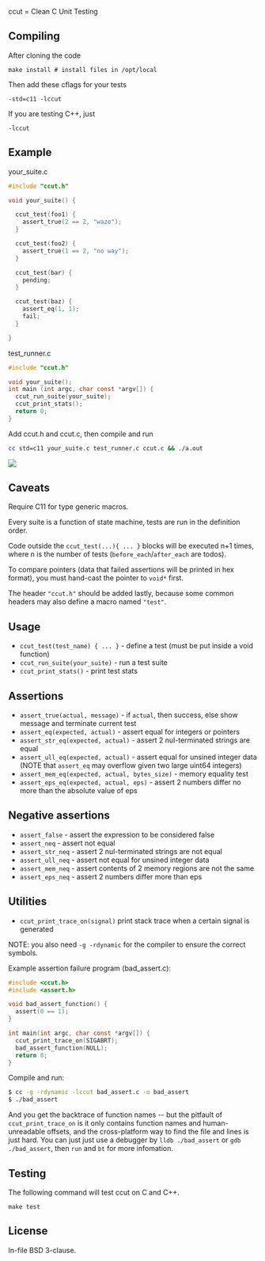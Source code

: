 ccut = Clean C Unit Testing

## Compiling

After cloning the code

    make install # install files in /opt/local

Then add these cflags for your tests

    -std=c11 -lccut

If you are testing C++, just

    -lccut

## Example

your_suite.c

```c
#include "ccut.h"

void your_suite() {

  ccut_test(foo1) {
    assert_true(2 == 2, "waze");
  }

  ccut_test(foo2) {
    assert_true(1 == 2, "no way");
  }

  ccut_test(bar) {
    pending;
  }

  ccut_test(baz) {
    assert_eq(1, 1);
    fail;
  }

}
```

test_runner.c

```c
#include "ccut.h"

void your_suite();
int main (int argc, char const *argv[]) {
  ccut_run_suite(your_suite);
  ccut_print_stats();
  return 0;
}
```

Add ccut.h and ccut.c, then compile and run

```sh
cc std=c11 your_suite.c test_runner.c ccut.c && ./a.out
```

![](https://raw.github.com/luikore/ccut/master/screenshot.png)

## Caveats

Require C11 for type generic macros.

Every suite is a function of state machine, tests are run in the definition order.

Code outside the `ccut_test(...){ ... }` blocks will be executed n+1 times, where n is the number of tests (`before_each`/`after_each` are todos).

To compare pointers (data that failed assertions will be printed in hex format), you must hand-cast the pointer to `void*` first.

The header `"ccut.h"` should be added lastly, because some common headers may also define a macro named `"test"`.

## Usage

- `ccut_test(test_name) { ... }` - define a test (must be put inside a void function)
- `ccut_run_suite(your_suite)` - run a test suite
- `ccut_print_stats()` - print test stats

## Assertions

- `assert_true(actual, message)` - if `actual`, then success, else show message and terminate current test
- `assert_eq(expected, actual)` - assert equal for integers or pointers
- `assert_str_eq(expected, actual)` - assert 2 nul-terminated strings are equal
- `assert_ull_eq(expected, actual)` - assert equal for unsined integer data (NOTE that `assert_eq` may overflow given two large uint64 integers)
- `assert_mem_eq(expected, actual, bytes_size)` - memory equality test
- `assert_eps_eq(expected, actual, eps)` - assert 2 numbers differ no more than the absolute value of eps

## Negative assertions

- `assert_false` - assert the expression to be considered false
- `assert_neq` - assert not equal
- `assert_str_neq` - assert 2 nul-terminated strings are not equal
- `assert_ull_neq` - assert not equal for unsined integer data
- `assert_mem_neq` - assert contents of 2 memory regions are not the same
- `assert_eps_neq` - assert 2 numbers differ more than eps

## Utilities

- `ccut_print_trace_on(signal)` print stack trace when a certain signal is generated

NOTE: you also need `-g -rdynamic` for the compiler to ensure the correct symbols.

Example assertion failure program (bad_assert.c):

```c
#include <ccut.h>
#include <assert.h>

void bad_assert_function() {
  assert(0 == 1);
}

int main(int argc, char const *argv[]) {
  ccut_print_trace_on(SIGABRT);
  bad_assert_function(NULL);
  return 0;
}
```

Compile and run:

```sh
$ cc -g -rdynamic -lccut bad_assert.c -o bad_assert
$ ./bad_assert
```

And you get the backtrace of function names -- but the pitfault of `ccut_print_trace_on` is it only contains function names and human-unreadable offsets, and the cross-platform way to find the file and lines is just hard. You can just just use a debugger by `lldb ./bad_assert` or `gdb ./bad_assert`, then `run` and `bt` for more infomation.

## Testing

The following command will test ccut on C and C++.

    make test

## License

In-file BSD 3-clause.
